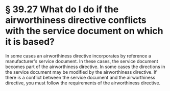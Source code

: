 # § 39.27   What do I do if the airworthiness directive conflicts with the service document on which it is based?

In some cases an airworthiness directive incorporates by reference a manufacturer's service document. In these cases, the service document becomes part of the airworthiness directive. In some cases the directions in the service document may be modified by the airworthiness directive. If there is a conflict between the service document and the airworthiness directive, you must follow the requirements of the airworthiness directive.





